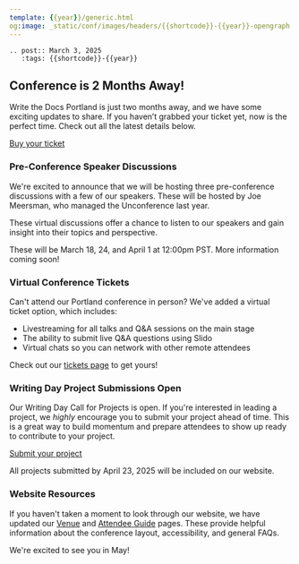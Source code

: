 ```yaml
---
template: {{year}}/generic.html
og:image: _static/conf/images/headers/{{shortcode}}-{{year}}-opengraph.jpg
---
```


```{eval-rst}
.. post:: March 3, 2025
   :tags: {{shortcode}}-{{year}}
```

## Conference is 2 Months Away!

Write the Docs Portland is just two months away, and we have some exciting updates to share. If you haven’t grabbed your ticket yet, now is the perfect time. Check out all the latest details below.

[Buy your ticket](https://www.writethedocs.org/conf/portland/2025/tickets/)

### Pre-Conference Speaker Discussions 

We're excited to announce that we will be hosting three pre-conference discussions with a few of our speakers. These will be hosted by Joe Meersman, who managed the Unconference last year. 

These virtual discussions offer a chance to listen to our speakers and gain insight into their topics and perspective.

These will be March 18, 24, and April 1 at 12:00pm PST. More information coming soon!

### Virtual Conference Tickets

Can't attend our Portland conference in person? We've added a virtual ticket option, which includes:
- Livestreaming for all talks and Q&A sessions on the main stage
- The ability to submit live Q&A questions using Slido
- Virtual chats so you can network with other remote attendees

Check out our [tickets page](https://www.writethedocs.org/conf/portland/2025/tickets/) to get yours!

### Writing Day Project Submissions Open

Our Writing Day Call for Projects is open. If you're interested in leading a project, we *highly* encourage you to submit your project ahead of time. This is a great way to build momentum and prepare attendees to show up ready to contribute to your project. 

[Submit your project](https://docs.google.com/forms/d/e/1FAIpQLSeHMZ1uXTfnT0HMm-KfsgxYV1w3tmS7bMPtBx4H9cktJpSrdg/viewform?usp=dialog)

All projects submitted by April 23, 2025 will be included on our website. 

### Website Resources

If you haven't taken a moment to look through our website, we have updated our [Venue](https://www.writethedocs.org/conf/portland/2025/venue/) and [Attendee Guide](https://www.writethedocs.org/conf/portland/2025/attendee-guide/) pages. These provide helpful information about the conference layout, accessibility, and general FAQs.

We're excited to see you in May!



